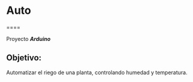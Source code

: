 Auto
====
====

Proyecto ***Arduino***

Objetivo:
---------

Automatizar el riego de una planta, controlando humedad y temperatura.
